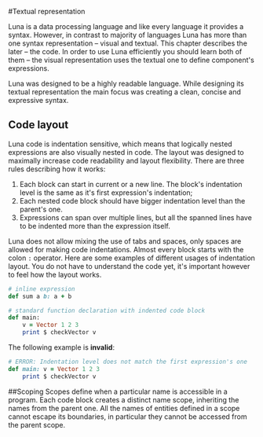 #Textual representation

Luna is a data processing language and like every language it provides a syntax. However, in contrast to majority of languages Luna has more than one syntax representation – visual and textual. This chapter describes the later – the code. In order to use Luna efficiently you should learn both of them – the visual representation uses the textual one to define component's expressions.

Luna was designed to be a highly readable language. While designing its textual representation the main focus was creating a clean, concise and expressive syntax.


## Code layout
Luna code is indentation sensitive, which means that logically nested expressions are also visually nested in code. The layout was designed to maximally increase code readability and layout flexibility. There are three rules describing how it works:

1. Each block can start in current or a new line. The block's indentation level is the same as it's first expression's indentation;
2. Each nested code block should have bigger indentation level than the parent's one.
3. Expressions can span over multiple lines, but all the spanned lines have to be indented more than the expression itself.

Luna does not allow mixing the use of tabs and spaces, only spaces are allowed for making code indentations. Almost every block starts with the colon `:` operator. Here are some examples of different usages of indentation layout. You do not have to understand the code yet, it's important however to feel how the layout works.

```ruby
# inline expression
def sum a b: a + b

# standard function declaration with indented code block
def main:
    v = Vector 1 2 3
    print $ checkVector v
```

The following example is **invalid**:

```ruby
# ERROR: Indentation level does not match the first expression's one
def main: v = Vector 1 2 3
    print $ checkVector v
```


##Scoping
Scopes define when a particular name is accessible in a program. Each code block creates a distinct name scope, inheriting the names from the parent one. All the names of entities defined in a scope cannot escape its boundaries, in particular they cannot be accessed from the parent scope.


